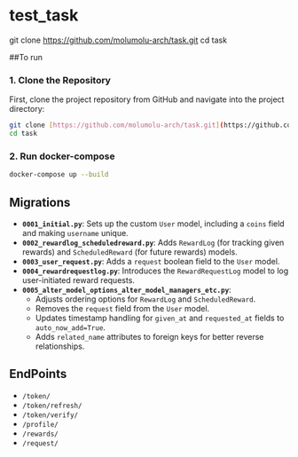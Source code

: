 # test_task
git clone https://github.com/molumolu-arch/task.git
cd task

##To run 

### 1. Clone the Repository

First, clone the project repository from GitHub and navigate into the project directory:

```bash
git clone [https://github.com/molumolu-arch/task.git](https://github.com/molumolu-arch/task.git)
cd task
```

### 2. Run docker-compose
```bash
docker-compose up --build
```

## Migrations 

* **`0001_initial.py`**: Sets up the custom `User` model, including a `coins` field and making `username` unique.
* **`0002_rewardlog_scheduledreward.py`**: Adds `RewardLog` (for tracking given rewards) and `ScheduledReward` (for future rewards) models.
* **`0003_user_request.py`**: Adds a `request` boolean field to the `User` model.
* **`0004_rewardrequestlog.py`**: Introduces the `RewardRequestLog` model to log user-initiated reward requests.
* **`0005_alter_model_options_alter_model_managers_etc.py`**:
    * Adjusts ordering options for `RewardLog` and `ScheduledReward`.
    * Removes the `request` field from the `User` model.
    * Updates timestamp handling for `given_at` and `requested_at` fields to `auto_now_add=True`.
    * Adds `related_name` attributes to foreign keys for better reverse relationships.
## EndPoints 

* `/token/`
* `/token/refresh/`
* `/token/verify/`
* `/profile/`
* `/rewards/`
* `/request/`
